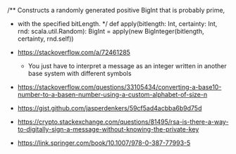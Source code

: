 
  /** Constructs a randomly generated positive BigInt that is probably prime,
   *  with the specified bitLength.
   */
  def apply(bitlength: Int, certainty: Int, rnd: scala.util.Random): BigInt =
    apply(new BigInteger(bitlength, certainty, rnd.self))

* https://stackoverflow.com/a/72461285
    * You just have to interpret a message as an integer written in another base system with different symbols
* https://stackoverflow.com/questions/33105434/converting-a-base10-number-to-a-basen-number-using-a-custom-alphabet-of-size-n
* https://gist.github.com/jasperdenkers/59cf5ad4acbba6b9d75d
* https://crypto.stackexchange.com/questions/81495/rsa-is-there-a-way-to-digitally-sign-a-message-without-knowing-the-private-key
* https://link.springer.com/book/10.1007/978-0-387-77993-5